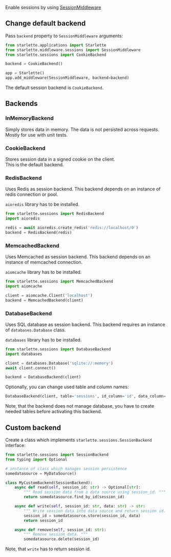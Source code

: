 Enable sessions by using [SessionMiddleware](middleware.md#sessionmiddleware)

## Change default backend

Pass `backend` property to `SessionMiddleware` arguments:

```python
from starlette.applications import Starlette
from starlette.middleware.sessions import SessionMiddleware
from starlette.sessions import CookieBackend

backend = CookieBackend()

app = Starlette()
app.add_middleware(SessionMiddleware, backend=backend)
```

The default session backend is `CookieBackend`.

## Backends

### InMemoryBackend

Simply stores data in memory. The data is not persisted across requests. 
Mostly for use with unit tests.

### CookieBackend

Stores session data in a signed cookie on the client.  
This is the default backend.

### RedisBackend

Uses Redis as session backend. This backend depends on an instance of 
redis connection or pool. 

`aioredis` library has to be installed.

```python
from starlette.sessions import RedisBackend
import aioredis

redis = await aioredis.create_redis('redis://localhost/0')
backend = RedisBackend(redis)
```

### MemcachedBackend

Uses Memcached as session backend. This backend depends on an instance of 
memcached connection. 

`aiomcache` library has to be installed.

```python
from starlette.sessions import MemcachedBackend
import aiomcache

client = aiomcache.Client('localhost')
backend = MemcachedBackend(client)
```

### DatabaseBackend

Uses SQL database as session backend. This backend requires an instance of 
`databases.Database` class. 

`databases` library has to be installed.

```python
from starlette.sessions import DatabaseBackend
import databases

client = databases.Database('sqlite://:memory')
await client.connect()

backend = DatabaseBackend(client)
```

Optionally, you can change used table and column names:
```python
DatabaseBackend(client, table='sessions', id_column='id', data_column='data')
```

Note, that the backend does not manage database, you have to create 
needed tables before activating this backend.
 

## Custom backend

Create a class which implements `starlette.sessions.SessionBackend` interface:

```python
from starlette.sessions import SessionBackend
from typing import Optional

# instance of class which manages session persistence
somedatasource = MyDataSource()

class MyCustomBackend(SessionBackend):
    async def read(self, session_id: str) -> Optional[str]:
        """ Read session data from a data source using session_id. """
        return somedatasource.find_by_id(session_id)

    async def write(self, session_id: str, data: str) -> str:
        """ Write session data into data source and return session id. """
        session_id = somedatasource.store(session_id, data)
        return session_id

    async def remove(self, session_id: str):
        """ Remove session data. """
        somedatasource.delete(session_id)
```

Note, that `write` has to return session id. 
